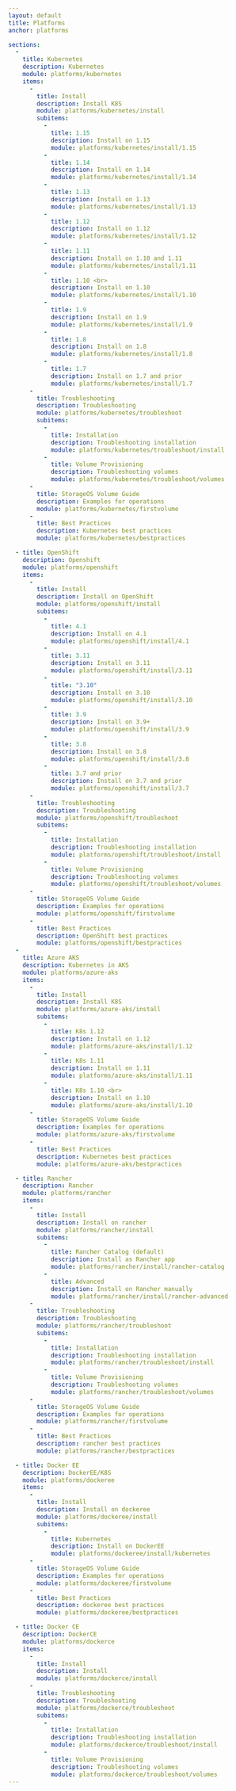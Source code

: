 ```yaml
---
layout: default
title: Platforms
anchor: platforms

sections:
  -
    title: Kubernetes
    description: Kubernetes
    module: platforms/kubernetes
    items:
      -
        title: Install
        description: Install K8S
        module: platforms/kubernetes/install
        subitems:
          -
            title: 1.15
            description: Install on 1.15
            module: platforms/kubernetes/install/1.15
          -
            title: 1.14
            description: Install on 1.14
            module: platforms/kubernetes/install/1.14
          -
            title: 1.13
            description: Install on 1.13
            module: platforms/kubernetes/install/1.13
          -
            title: 1.12
            description: Install on 1.12
            module: platforms/kubernetes/install/1.12
          -
            title: 1.11
            description: Install on 1.10 and 1.11
            module: platforms/kubernetes/install/1.11
          -
            title: 1.10 <br>
            description: Install on 1.10
            module: platforms/kubernetes/install/1.10
          -
            title: 1.9
            description: Install on 1.9
            module: platforms/kubernetes/install/1.9
          -
            title: 1.8
            description: Install on 1.8
            module: platforms/kubernetes/install/1.8
          -
            title: 1.7
            description: Install on 1.7 and prior
            module: platforms/kubernetes/install/1.7
      -
        title: Troubleshooting
        description: Troubleshooting
        module: platforms/kubernetes/troubleshoot
        subitems:
          -
            title: Installation
            description: Troubleshooting installation
            module: platforms/kubernetes/troubleshoot/install
          -
            title: Volume Provisioning
            description: Troubleshooting volumes
            module: platforms/kubernetes/troubleshoot/volumes
      -
        title: StorageOS Volume Guide
        description: Examples for operations
        module: platforms/kubernetes/firstvolume
      -
        title: Best Practices
        description: Kubernetes best practices
        module: platforms/kubernetes/bestpractices

  - title: OpenShift
    description: Openshift
    module: platforms/openshift
    items:
      -
        title: Install
        description: Install on OpenShift
        module: platforms/openshift/install
        subitems:
          -
            title: 4.1
            description: Install on 4.1
            module: platforms/openshift/install/4.1
          -
            title: 3.11
            description: Install on 3.11
            module: platforms/openshift/install/3.11
          -
            title: "3.10"
            description: Install on 3.10
            module: platforms/openshift/install/3.10
          -
            title: 3.9
            description: Install on 3.9+
            module: platforms/openshift/install/3.9
          -
            title: 3.8
            description: Install on 3.8
            module: platforms/openshift/install/3.8
          -
            title: 3.7 and prior
            description: Install on 3.7 and prior
            module: platforms/openshift/install/3.7
      -
        title: Troubleshooting
        description: Troubleshooting
        module: platforms/openshift/troubleshoot
        subitems:
          -
            title: Installation
            description: Troubleshooting installation
            module: platforms/openshift/troubleshoot/install
          -
            title: Volume Provisioning
            description: Troubleshooting volumes
            module: platforms/openshift/troubleshoot/volumes
      -
        title: StorageOS Volume Guide
        description: Examples for operations
        module: platforms/openshift/firstvolume
      -
        title: Best Practices
        description: OpenShift best practices
        module: platforms/openshift/bestpractices
  -
    title: Azure AKS
    description: Kubernetes in AKS
    module: platforms/azure-aks
    items:
      -
        title: Install
        description: Install K8S
        module: platforms/azure-aks/install
        subitems:
          -
            title: K8s 1.12
            description: Install on 1.12
            module: platforms/azure-aks/install/1.12
          -
            title: K8s 1.11
            description: Install on 1.11
            module: platforms/azure-aks/install/1.11
          -
            title: K8s 1.10 <br>
            description: Install on 1.10
            module: platforms/azure-aks/install/1.10
      -
        title: StorageOS Volume Guide
        description: Examples for operations
        module: platforms/azure-aks/firstvolume
      -
        title: Best Practices
        description: Kubernetes best practices
        module: platforms/azure-aks/bestpractices

  - title: Rancher
    description: Rancher
    module: platforms/rancher
    items:
      -
        title: Install
        description: Install on rancher
        module: platforms/rancher/install
        subitems:
          -
            title: Rancher Catalog (default)
            description: Install as Rancher app
            module: platforms/rancher/install/rancher-catalog
          -
            title: Advanced
            description: Install on Rancher manually
            module: platforms/rancher/install/rancher-advanced
      -
        title: Troubleshooting
        description: Troubleshooting
        module: platforms/rancher/troubleshoot
        subitems:
          -
            title: Installation
            description: Troubleshooting installation
            module: platforms/rancher/troubleshoot/install
          -
            title: Volume Provisioning
            description: Troubleshooting volumes
            module: platforms/rancher/troubleshoot/volumes
      -
        title: StorageOS Volume Guide
        description: Examples for operations
        module: platforms/rancher/firstvolume
      -
        title: Best Practices
        description: rancher best practices
        module: platforms/rancher/bestpractices

  - title: Docker EE
    description: DockerEE/K8S
    module: platforms/dockeree
    items:
      -
        title: Install
        description: Install on dockeree
        module: platforms/dockeree/install
        subitems:
          -
            title: Kubernetes
            description: Install on DockerEE
            module: platforms/dockeree/install/kubernetes
      -
        title: StorageOS Volume Guide
        description: Examples for operations
        module: platforms/dockeree/firstvolume
      -
        title: Best Practices
        description: dockeree best practices
        module: platforms/dockeree/bestpractices

  - title: Docker CE
    description: DockerCE
    module: platforms/dockerce
    items:
      -
        title: Install
        description: Install
        module: platforms/dockerce/install
      -
        title: Troubleshooting
        description: Troubleshooting
        module: platforms/dockerce/troubleshoot
        subitems:
          -
            title: Installation
            description: Troubleshooting installation
            module: platforms/dockerce/troubleshoot/install
          -
            title: Volume Provisioning
            description: Troubleshooting volumes
            module: platforms/dockerce/troubleshoot/volumes
---
```

